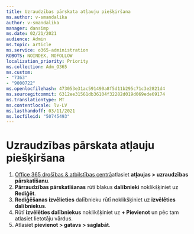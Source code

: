 ```yaml
---
title: Uzraudzības pārskata atļauju piešķiršana
ms.author: v-smandalika
author: v-smandalika
manager: dansimp
ms.date: 02/21/2021
audience: Admin
ms.topic: article
ms.service: o365-administration
ROBOTS: NOINDEX, NOFOLLOW
localization_priority: Priority
ms.collection: Adm_O365
ms.custom:
- "7363"
- "9000722"
ms.openlocfilehash: 473053e31ac591490a8f5d11b295c71c3e2821d4
ms.sourcegitcommit: 6312ee31561db36104f32282d019d069ede69174
ms.translationtype: MT
ms.contentlocale: lv-LV
ms.lasthandoff: 03/11/2021
ms.locfileid: "50745493"
---
```

# <a name="assign-supervisory-review-permissions"></a>Uzraudzības pārskata atļauju piešķiršana

1. [Office 365 drošības & atbilstības centrā](https://sip.protection.office.com/homepage)atlasiet **atļaujas > uzraudzības pārskatīšanu**.
2. **Pārraudzības pārskatīšanas** rūtī blakus **dalībnieki** noklikšķiniet uz **Rediģēt**.
3. **Rediģēšanas izvēlieties** dalībnieku rūtī noklikšķiniet uz **izvēlēties dalībniekus**.
4. Rūtī **izvēlēties dalībniekus** noklikšķiniet uz **+ Pievienot** un pēc tam atlasiet lietotāju vārdus.
5. Atlasiet **pievienot > gatavs > saglabāt**.
